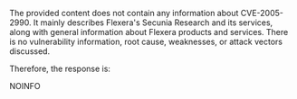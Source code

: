 The provided content does not contain any information about CVE-2005-2990. It mainly describes Flexera's Secunia Research and its services, along with general information about Flexera products and services. There is no vulnerability information, root cause, weaknesses, or attack vectors discussed.

Therefore, the response is:

NOINFO